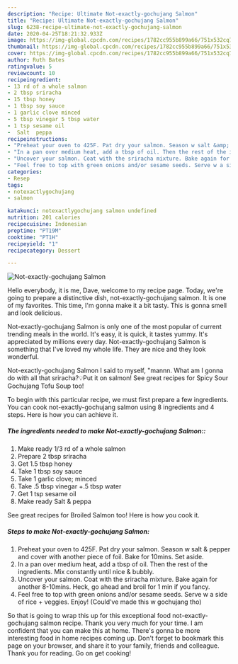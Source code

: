 ```yaml
---
description: "Recipe: Ultimate Not-exactly-gochujang Salmon"
title: "Recipe: Ultimate Not-exactly-gochujang Salmon"
slug: 6238-recipe-ultimate-not-exactly-gochujang-salmon
date: 2020-04-25T18:21:32.933Z
image: https://img-global.cpcdn.com/recipes/1782cc955b899a66/751x532cq70/not-exactly-gochujang-salmon-recipe-main-photo.jpg
thumbnail: https://img-global.cpcdn.com/recipes/1782cc955b899a66/751x532cq70/not-exactly-gochujang-salmon-recipe-main-photo.jpg
cover: https://img-global.cpcdn.com/recipes/1782cc955b899a66/751x532cq70/not-exactly-gochujang-salmon-recipe-main-photo.jpg
author: Ruth Bates
ratingvalue: 5
reviewcount: 10
recipeingredient:
- 13 rd of a whole salmon
- 2 tbsp sriracha
- 15 tbsp honey
- 1 tbsp soy sauce
- 1 garlic clove minced
- 5 tbsp vinegar 5 tbsp water
- 1 tsp sesame oil
-  Salt  peppa
recipeinstructions:
- "Preheat your oven to 425F. Pat dry your salmon. Season w salt &amp; pepper and cover with another piece of foil. Bake for 10mins. Set aside."
- "In a pan over medium heat, add a tbsp of oil. Then the rest of the ingredients. Mix constantly until nice &amp; bubbly."
- "Uncover your salmon. Coat with the sriracha mixture. Bake again for another 8-10mins. Heck, go ahead and broil for 1 min if you fancy."
- "Feel free to top with green onions and/or sesame seeds. Serve w a side of rice + veggies. Enjoy! (Could’ve made this w gochujang tho)"
categories:
- Resep
tags:
- notexactlygochujang
- salmon

katakunci: notexactlygochujang salmon undefined
nutrition: 201 calories
recipecuisine: Indonesian
preptime: "PT19M"
cooktime: "PT1H"
recipeyield: "1"
recipecategory: Dessert

---
```



![Not-exactly-gochujang Salmon](https://img-global.cpcdn.com/recipes/1782cc955b899a66/751x532cq70/not-exactly-gochujang-salmon-recipe-main-photo.jpg)

Hello everybody, it is me, Dave, welcome to my recipe page. Today, we're going to prepare a distinctive dish, not-exactly-gochujang salmon. It is one of my favorites. This time, I'm gonna make it a bit tasty. This is gonna smell and look delicious.

Not-exactly-gochujang Salmon is only one of the most popular of current trending meals in the world. It's easy, it is quick, it tastes yummy. It's appreciated by millions every day. Not-exactly-gochujang Salmon is something that I've loved my whole life. They are nice and they look wonderful.

Not-exactly-gochujang Salmon I said to myself, &#34;mannn. What am I gonna do with all that sriracha?💡Put it on salmon! See great recipes for Spicy Sour Gochujang Tofu Soup too!


To begin with this particular recipe, we must first prepare a few ingredients. You can cook not-exactly-gochujang salmon using 8 ingredients and 4 steps. Here is how you can achieve it.

##### The ingredients needed to make Not-exactly-gochujang Salmon::

1. Make ready 1/3 rd of a whole salmon
1. Prepare 2 tbsp sriracha
1. Get 1.5 tbsp honey
1. Take 1 tbsp soy sauce
1. Take 1 garlic clove; minced
1. Take .5 tbsp vinegar +.5 tbsp water
1. Get 1 tsp sesame oil
1. Make ready  Salt &amp; peppa


See great recipes for Broiled Salmon too! Here is how you cook it. 

##### Steps to make Not-exactly-gochujang Salmon:

1. Preheat your oven to 425F. Pat dry your salmon. Season w salt &amp; pepper and cover with another piece of foil. Bake for 10mins. Set aside.
1. In a pan over medium heat, add a tbsp of oil. Then the rest of the ingredients. Mix constantly until nice &amp; bubbly.
1. Uncover your salmon. Coat with the sriracha mixture. Bake again for another 8-10mins. Heck, go ahead and broil for 1 min if you fancy.
1. Feel free to top with green onions and/or sesame seeds. Serve w a side of rice + veggies. Enjoy! (Could’ve made this w gochujang tho)




So that is going to wrap this up for this exceptional food not-exactly-gochujang salmon recipe. Thank you very much for your time. I am confident that you can make this at home. There's gonna be more interesting food in home recipes coming up. Don't forget to bookmark this page on your browser, and share it to your family, friends and colleague. Thank you for reading. Go on get cooking!
